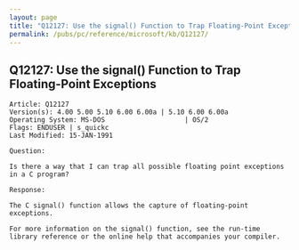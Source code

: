 ```yaml
---
layout: page
title: "Q12127: Use the signal() Function to Trap Floating-Point Exceptions"
permalink: /pubs/pc/reference/microsoft/kb/Q12127/
---
```


## Q12127: Use the signal() Function to Trap Floating-Point Exceptions

	Article: Q12127
	Version(s): 4.00 5.00 5.10 6.00 6.00a | 5.10 6.00 6.00a
	Operating System: MS-DOS                    | OS/2
	Flags: ENDUSER | s_quickc
	Last Modified: 15-JAN-1991
	
	Question:
	
	Is there a way that I can trap all possible floating point exceptions
	in a C program?
	
	Response:
	
	The C signal() function allows the capture of floating-point
	exceptions.
	
	For more information on the signal() function, see the run-time
	library reference or the online help that accompanies your compiler.
